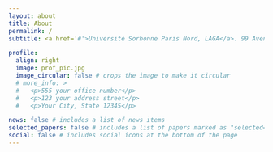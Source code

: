 ```yaml
---
layout: about
title: About
permalink: /
subtitle: <a href='#'>Université Sorbonne Paris Nord, LAGA</a>. 99 Avenue Jean-Baptiste Clément, 93430 Villetaneuse.

profile:
  align: right
  image: prof_pic.jpg
  image_circular: false # crops the image to make it circular
  # more_info: >
  #   <p>555 your office number</p>
  #   <p>123 your address street</p>
  #   <p>Your City, State 12345</p>

news: false # includes a list of news items
selected_papers: false # includes a list of papers marked as "selected={true}"
social: false # includes social icons at the bottom of the page
---
```

